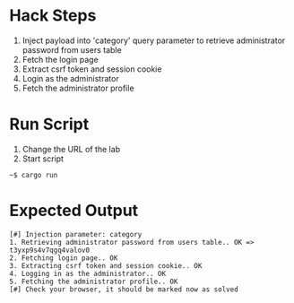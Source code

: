 # Hack Steps

1. Inject payload into 'category' query parameter to retrieve administrator password from users table
2. Fetch the login page
3. Extract csrf token and session cookie
4. Login as the administrator
5. Fetch the administrator profile

# Run Script

1. Change the URL of the lab
2. Start script

```
~$ cargo run
```

# Expected Output

```
[#] Injection parameter: category
1. Retrieving administrator password from users table.. OK => t3yxp9s4v7qgq4valov0
2. Fetching login page.. OK
3. Extracting csrf token and session cookie.. OK
4. Logging in as the administrator.. OK
5. Fetching the administrator profile.. OK
[#] Check your browser, it should be marked now as solved
```
